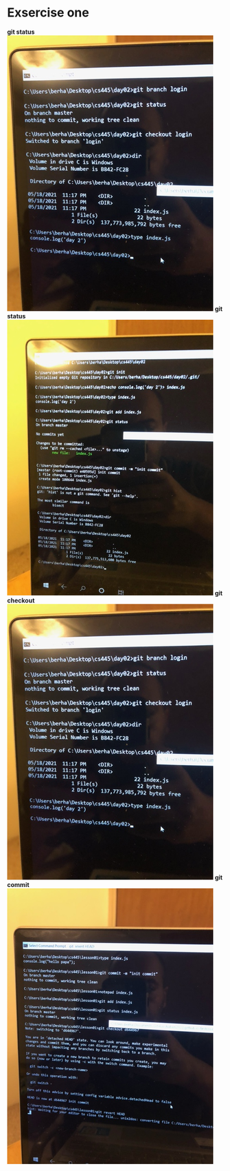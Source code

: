 # Exsercise one
**git status**
![git status](gitstatus.jpeg)
**git status**
![git init](getinit.jpeg)
**git checkout**
![git checkout](gitcheckout.jpeg)
**git commit**
![git commit](gitcommit.jpeg)